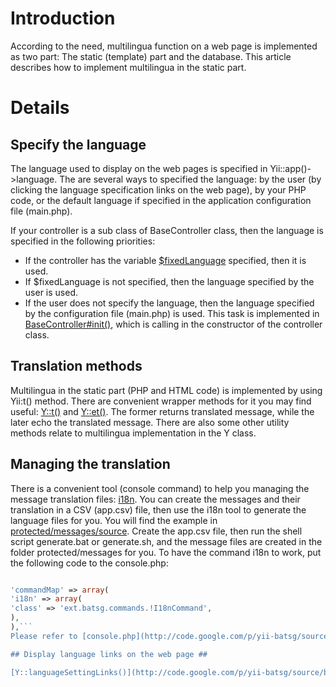 # Introduction #

According to the need, multilingua function on a web page is implemented as two part: The static (template) part and the database. This article describes how to implement multilingua in the static part.

# Details #

## Specify the language ##

The language used to display on the web pages is specified in Yii::app()->language. The are several ways to specified the language: by the user (by clicking the language specification links on the web page), by your PHP code, or the default language if specified in the application configuration file (main.php).

If your controller is a sub class of BaseController class, then the language is specified in the following priorities:
  * If the controller has the variable [$fixedLanguage](http://code.google.com/p/yii-batsg/source/browse/trunk/yii-batsg/protected/extensions/batsg/controllers/BaseController.php#14) specified, then it is used.
  * If $fixedLanguage is not specified, then the language specified by the user is used.
  * If the user does not specify the language, then the language specified by the configuration file (main.php) is used.
This task is implemented in [BaseController#init()](http://code.google.com/p/yii-batsg/source/browse/trunk/yii-batsg/protected/extensions/batsg/controllers/BaseController.php#21), which is calling in the constructor of the controller class.

## Translation methods ##

Multilingua in the static part (PHP and HTML code) is implemented by using Yii:t() method. There are convenient wrapper methods for it you may find useful: [Y::t()](http://code.google.com/p/yii-batsg/source/browse/trunk/yii-batsg/protected/extensions/batsg/Y.php#21) and [Y::et()](http://code.google.com/p/yii-batsg/source/browse/trunk/yii-batsg/protected/extensions/batsg/Y.php#21). The former returns translated message, while the later echo the translated message. There are also some other utility methods relate to multilingua implementation in the Y class.

## Managing the translation ##

There is a convenient tool (console command) to help you managing the message translation files: [i18n](http://code.google.com/p/yii-batsg/source/browse/trunk/yii-batsg/protected/extensions/batsg/commands/I18nCommand.php). You can create the messages and their translation in a CSV (app.csv) file, then use the i18n tool to generate the language files for you. You will find the example in [protected/messages/source](http://code.google.com/p/yii-batsg/source/browse/trunk/yii-batsg/protected/messages/source/). Create the app.csv file, then run the shell script generate.bat or generate.sh, and the message files are created in the folder protected/messages for you. To have the command i18n to work, put the following code to the console.php:
```php

'commandMap' => array(
'i18n' => array(
'class' => 'ext.batsg.commands.!I18nCommand',
),
),```
Please refer to [console.php](http://code.google.com/p/yii-batsg/source/browse/trunk/yii-batsg/protected/config/console.php#20) for the example.

## Display language links on the web page ##

[Y::languageSettingLinks()](http://code.google.com/p/yii-batsg/source/browse/trunk/yii-batsg/protected/extensions/batsg/Y.php#213) will display the links to select language on your web page. If you want to display images (the national flags, for example) instead of the text links, use [Y::languageSettingUrls()](http://code.google.com/p/yii-batsg/source/browse/trunk/yii-batsg/protected/extensions/batsg/Y.php#213) to get the URLs for changing the language. Please see the layout file [admin.php](http://code.google.com/p/yii-batsg/source/browse/trunk/yii-batsg/protected/views/layouts/admin.php#28) for example.